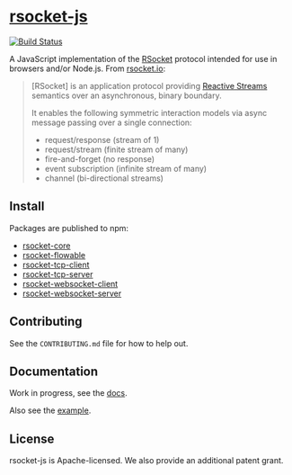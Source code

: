 # [rsocket-js](https://github.com/rsocket/rsocket-js)

[![Build Status](https://travis-ci.org/rsocket/rsocket-js.svg?branch=master)](https://travis-ci.org/rsocket/rsocket-js)

A JavaScript implementation of the [RSocket](https://github.com/rsocket/rsocket)
protocol intended for use in browsers and/or Node.js. From [rsocket.io](http://rsocket.io/):

> [RSocket] is an application protocol providing
> [Reactive Streams](http://www.reactive-streams.org/) semantics over an
> asynchronous, binary boundary.
>
> It enables the following symmetric interaction models via async message
> passing over a single connection:
>
> - request/response (stream of 1)
> - request/stream (finite stream of many)
> - fire-and-forget (no response)
> - event subscription (infinite stream of many)
> - channel (bi-directional streams)

## Install

Packages are published to npm:
* [rsocket-core](https://www.npmjs.com/package/rsocket-core)
* [rsocket-flowable](https://www.npmjs.com/package/rsocket-flowable)
* [rsocket-tcp-client](https://www.npmjs.com/package/rsocket-tcp-client)
* [rsocket-tcp-server](https://www.npmjs.com/package/rsocket-tcp-server)
* [rsocket-websocket-client](https://www.npmjs.com/package/rsocket-websocket-client)
* [rsocket-websocket-server](https://www.npmjs.com/package/rsocket-websocket-server)


## Contributing

See the `CONTRIBUTING.md` file for how to help out.

## Documentation

Work in progress, see the [docs](./docs/00-index.md).

Also see the [example](https://github.com/rsocket/rsocket-js/tree/master/packages/rsocket-examples).

## License
rsocket-js is Apache-licensed. We also provide an additional patent grant.
